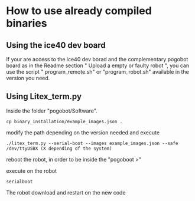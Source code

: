 # How to use already compiled binaries

## Using the ice40 dev board
If your are access to the ice40 dev borad and the complementary pogobot board as in the Readme section " Upload a empty or faulty robot ",
you can use the script " program_remote.sh" or "program_robot.sh" available in the version you need.

## Using Litex_term.py

Inside the folder "pogobot/Software".

```
cp binary_installation/example_images.json .
```

modify the path depending on the version needed and execute

```
./litex_term.py --serial-boot --images example_images.json --safe /dev/ttyUSBX (X depending of the system)
```

reboot the robot, in order to be inside the "pogoboot >"

execute on the robot

```
serialboot
```

The robot download and restart on the new code